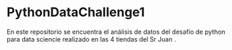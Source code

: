 # PythonDataChallenge1
En este repositorio se encuentra el análisis de datos del desafío de python para data sciencie realizado en  las 4 tiendas del Sr Juan .
